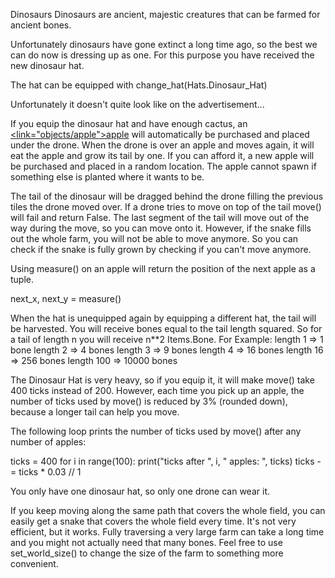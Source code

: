 Dinosaurs</size>
</line-height>
Dinosaurs are ancient, majestic creatures that can be farmed for ancient bones.

Unfortunately dinosaurs have gone extinct a long time ago, so the best we can do now is dressing up as one.
For this purpose you have received the new dinosaur hat.

The hat can be equipped with
change_hat(Hats.Dinosaur_Hat)

Unfortunately it doesn't quite look like on the advertisement...

If you equip the dinosaur hat and have enough cactus, an <u><link="objects/apple">apple</link></u> will automatically be purchased and placed under the drone.
When the drone is over an apple and moves again, it will eat the apple and grow its tail by one. If you can afford it, a new apple will be purchased and placed in a random location.
The apple cannot spawn if something else is planted where it wants to be.

The tail of the dinosaur will be dragged behind the drone filling the previous tiles the drone moved over. If a drone tries to move on top of the tail move() will fail and return False. 
The last segment of the tail will move out of the way during the move, so you can move onto it. However, if the snake fills out the whole farm, you will not be able to move anymore. So you can check if the snake is fully grown by checking if you can't move anymore.

Using measure() on an apple will return the position of the next apple as a tuple.

next_x, next_y = measure()

When the hat is unequipped again by equipping a different hat, the tail will be harvested.
You will receive bones equal to the tail length squared. So for a tail of length n you will receive n**2 Items.Bone. 
For Example:
length 1 => 1 bone
length 2 => 4 bones
length 3 => 9 bones
length 4 => 16 bones
length 16 => 256 bones
length 100 => 10000 bones

The Dinosaur Hat is very heavy, so if you equip it, it will make move() take 400 ticks instead of 200. However, each time you pick up an apple, the number of ticks used by move() is reduced by 3% (rounded down), because a longer tail can help you move.

The following loop prints the number of ticks used by move() after any number of apples:

ticks = 400
for i in range(100):
    print("ticks after ", i, " apples: ", ticks)
    ticks -= ticks * 0.03 // 1

You only have one dinosaur hat, so only one drone can wear it.

If you keep moving along the same path that covers the whole field, you can easily get a snake that covers the whole field every time. It's not very efficient, but it works.
Fully traversing a very large farm can take a long time and you might not actually need that many bones. Feel free to use set_world_size() to change the size of the farm to something more convenient.